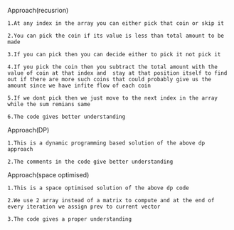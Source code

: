Approach(recusrion)

    1.At any index in the array you can either pick that coin or skip it 
    
    2.You can pick the coin if its value is less than total amount to be made

    3.If you can pick then you can decide either to pick it not pick it

    4.If you pick the coin then you subtract the total amount with the value of coin at that index and  stay at that position itself to find out if there are more such coins that could probably give us the amount since we have infite flow of each coin

    5.If we dont pick then we just move to the next index in the array while the sum remians same

    6.The code gives better understanding


Approach(DP)

    1.This is a dynamic programming based solution of the above dp approach

    2.The comments in the code give better understanding


Approach(space optimised)

    1.This is a space optimised solution of the above dp code

    2.We use 2 array instead of a matrix to compute and at the end of every iteration we assign prev to current vector

    3.The code gives a proper understanding 